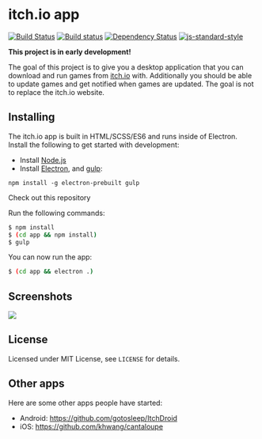# itch.io app

[![Build Status](https://travis-ci.org/itchio/itchio-app.svg)](https://travis-ci.org/itchio/itchio-app)
[![Build status](https://ci.appveyor.com/api/projects/status/g55d4rq4jc1tdh05?svg=true)](https://ci.appveyor.com/project/fasterthanlime/itchio-app)
[![Dependency Status](https://david-dm.org/itchio/itchio-app.svg)](https://david-dm.org/itchio/itchio-app)
[![js-standard-style](https://img.shields.io/badge/code%20style-standard-brightgreen.svg?style=flat)](https://github.com/feross/standard)

**This project is in early development!**

The goal of this project is to give you a desktop application that you can
download and run games from [itch.io](http://itch.io) with. Additionally you
should be able to update games and get notified when games are updated. The
goal is not to replace the itch.io website.

## Installing

The itch.io app is built in HTML/SCSS/ES6 and runs inside of Electron.
Install the following to get started with development:

* Install [Node.js](https://nodejs.org/)
* Install [Electron](https://github.com/atom/electron), and [gulp](http://gittup.org/tup/):

```
npm install -g electron-prebuilt gulp
```

Check out this repository

Run the following commands:

```bash
$ npm install
$ (cd app && npm install)
$ gulp
```

You can now run the app:

```bash
$ (cd app && electron .)
```

## Screenshots

![](https://misc.amos.me/shots/Screen%20Shot%202015-10-04%20at%2019.09.56.png)


## License

Licensed under MIT License, see `LICENSE` for details.

## Other apps

Here are some other apps people have started:

* Android: https://github.com/gotosleep/ItchDroid
* iOS: https://github.com/khwang/cantaloupe
